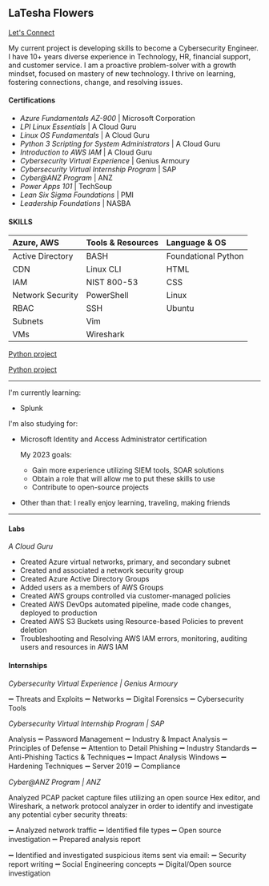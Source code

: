 
## LaTesha Flowers
[Let's Connect](https://www.linkedin.com/in/lf1/)

My current project is developing skills to become a Cybersecurity Engineer. I have 10+ years diverse experience in Technology, HR, financial support, and customer service. I am a proactive problem-solver with a growth mindset, focused on mastery of new technology. I thrive on learning, fostering connections, change, and resolving issues.

#### Certifications
- *Azure Fundamentals AZ-900* | Microsoft Corporation <br>
- *LPI Linux Essentials* | A Cloud Guru <br>
- *Linux OS Fundamentals* | A Cloud Guru <br>
- *Python 3 Scripting for System Administrators* | A Cloud Guru <br>
- *Introduction to AWS IAM* | A Cloud Guru <br>
- *Cybersecurity Virtual Experience* | Genius Armoury <br>
- *Cybersecurity Virtual Internship Program* | SAP <br>
- *Cyber@ANZ Program* | ANZ <br>
- *Power Apps 101* | TechSoup <br>
- *Lean Six Sigma Foundations* | PMI <br>
- *Leadership Foundations* | NASBA <br>

#### SKILLS
| Azure, AWS | Tools & Resources  | Language & OS | 
|:---|:---|:---|
|Active Directory|BASH|Foundational Python|
|CDN| Linux CLI| HTML |
|IAM| NIST 800-53| CSS|
|Network Security |PowerShell | Linux |
|RBAC|SSH |Ubuntu |
|Subnets |Vim  |
|VMs |Wireshark	|
 
[Python project](https://replit.com/@LateshaF/Employee-Payroll#main.py)

[Python project](https://github.com/Latesha-F/LF/assets/96099912/8142fb06-1167-4e6a-9c1e-cd41f4172c2c)

---
I'm currently learning:
-   Splunk


I'm also studying for:
-   Microsoft Identity and Access Administrator certification
    
    My 2023 goals: 
    - Gain more experience utilizing SIEM tools, SOAR solutions
    - Obtain a role that will allow me to put these skills to use
    - Contribute to open-source projects

- Other than that: I really enjoy learning, traveling, making friends
---
#### Labs
_A Cloud Guru_
- Created Azure virtual networks, primary, and secondary subnet
- Created and associated a network security group
- Created Azure Active Directory Groups
- Added users as a members of AWS Groups
- Created AWS groups controlled via customer-managed policies
- Created AWS DevOps automated pipeline, made code changes, deployed to production
- Created AWS S3 Buckets using Resource-based Policies to prevent deletion 
- Troubleshooting and Resolving AWS IAM errors, monitoring, auditing users and resources in AWS IAM

#### Internships

*Cybersecurity Virtual Experience | Genius Armoury*

➖ Threats and Exploits ➖ Networks ➖ Digital Forensics ➖ Cybersecurity Tools

*Cybersecurity Virtual Internship Program | SAP*

Analysis ➖ Password Management ➖ Industry & Impact Analysis ➖ Principles of Defense ➖ Attention to Detail Phishing ➖ Industry Standards ➖ Anti-Phishing Tactics & Techniques ➖ Impact Analysis Windows ➖ Hardening Techniques ➖ Server 2019 ➖ Compliance

*Cyber@ANZ Program | ANZ*

Analyzed PCAP packet capture files utilizing an open source Hex editor, and Wireshark, a network protocol analyzer in order to identify and investigate any potential cyber security threats:

➖ Analyzed network traffic ➖ Identified file types ➖ Open source investigation ➖ Prepared analysis report

➖ Identified and investigated suspicious items sent via email: ➖ Security report writing ➖ Social Engineering concepts ➖ Digital/Open source investigation
